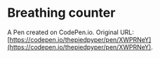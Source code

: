 # Breathing counter

A Pen created on CodePen.io. Original URL: [https://codepen.io/thepiedpyper/pen/XWPRNeY](https://codepen.io/thepiedpyper/pen/XWPRNeY).

